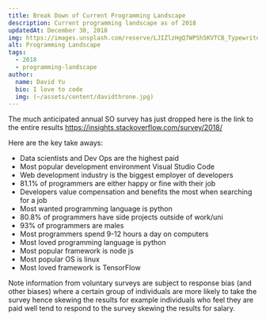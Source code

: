 ```yaml
---
title: Break Down of Current Programming Landscape
description: Current programming landscape as of 2018
updatedAt: December 30, 2018
img: https://images.unsplash.com/reserve/LJIZlzHgQ7WPSh5KVTCB_Typewriter.jpg?ixlib=rb-1.2.1&auto=format&fit=crop&w=800&q=60
alt: Programming Landscape
tags:
  - 2018
  - programming-landscape
author:
  name: David Yu
  bio: I love to code
  img: (~/assets/content/davidthrone.jpg)
---
```


The much anticipated annual SO survey has just dropped here is the link to the entire results https://insights.stackoverflow.com/survey/2018/

Here are the key take aways:

- Data scientists and Dev Ops are the highest paid
- Most popular development environment Visual Studio Code
- Web development industry is the biggest employer of developers
- 81.1% of programmers are either happy or fine with their job
- Developers value compensation and benefits the most when searching for a job
- Most wanted programming language is python
- 80.8% of programmers have side projects outside of work/uni
- 93% of programmers are males
- Most programmers spend 9-12 hours a day on computers
- Most loved programming language is python
- Most popular framework is node js
- Most popular OS is linux
- Most loved framework is TensorFlow

Note information from voluntary surveys are subject to response bias (and other biases) where a certain group of individuals are more likely to take the survey hence skewing the results for example individuals who feel they are paid well tend to respond to the survey skewing the results for salary.
